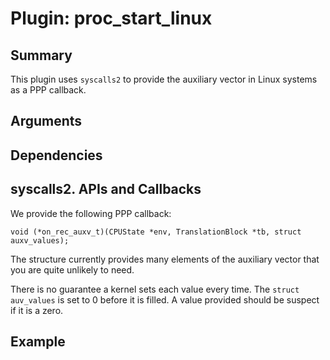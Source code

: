 Plugin: proc_start_linux
===========

Summary
-------

This plugin uses `syscalls2` to provide the auxiliary vector in Linux systems as a PPP callback.

Arguments
---------

Dependencies
------------
syscalls2.
APIs and Callbacks
------------------

We provide the following PPP callback:

```
void (*on_rec_auxv_t)(CPUState *env, TranslationBlock *tb, struct auxv_values);
```

The structure currently provides many elements of the auxiliary vector that you are quite unlikely to need.

There is no guarantee a kernel sets each value every time. The `struct auv_values` is set to 0 before it is filled. A value provided should be suspect if it is a zero.

Example
-------
